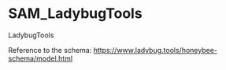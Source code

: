 # SAM_LadybugTools
LadybugTools

Reference to the schema:
https://www.ladybug.tools/honeybee-schema/model.html
